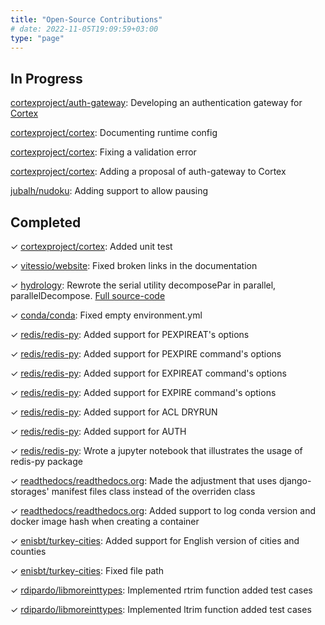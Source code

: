 ```yaml
---
title: "Open-Source Contributions"
# date: 2022-11-05T19:09:59+03:00
type: "page"
---
```


## In Progress

[cortexproject/auth-gateway](https://github.com/cortexproject/auth-gateway): Developing an authentication gateway for [Cortex](https://github.com/cortexproject/cortex)

[cortexproject/cortex](https://github.com/cortexproject/cortex/pull/5267): Documenting runtime config

[cortexproject/cortex](https://github.com/cortexproject/cortex/pull/5250): Fixing a validation error

[cortexproject/cortex](https://github.com/cortexproject/cortex/pull/5209): Adding a proposal of auth-gateway to Cortex

[jubalh/nudoku](https://github.com/jubalh/nudoku/pull/48): Adding support to allow pausing

## Completed

&check; [cortexproject/cortex](https://github.com/cortexproject/cortex/pull/5233): Added unit test

&check; [vitessio/website](https://github.com/vitessio/website/pull/1359): Fixed broken links in the documentation

&check; [hydrology](https://github.com/dogukanteber/hydrology/pull/5): Rewrote the serial utility decomposePar in parallel, parallelDecompose. [Full source-code](https://github.com/dogukanteber/hydrology/tree/main/applications/utilities/parallelProcessing)

&check; [conda/conda](https://github.com/conda/conda/pull/11556): Fixed empty environment.yml

&check; [redis/redis-py](https://github.com/redis/redis-py/pull/2027): Added support for PEXPIREAT's options

&check; [redis/redis-py](https://github.com/redis/redis-py/pull/2026): Added support for PEXPIRE command's options

&check; [redis/redis-py](https://github.com/redis/redis-py/pull/2024): Added support for EXPIREAT command's options

&check; [redis/redis-py](https://github.com/redis/redis-py/pull/2002): Added support for EXPIRE command's options

&check; [redis/redis-py](https://github.com/redis/redis-py/pull/1992): Added support for ACL DRYRUN

&check; [redis/redis-py](https://github.com/redis/redis-py/pull/1929): Added support for AUTH

&check; [redis/redis-py](https://github.com/redis/redis-py/pull/1916): Wrote a jupyter notebook that illustrates the usage of redis-py package

&check; [readthedocs/readthedocs.org](https://github.com/readthedocs/readthedocs.org/pull/8781): Made the adjustment that uses django-storages' manifest files class instead of the overriden class

&check; [readthedocs/readthedocs.org](https://github.com/readthedocs/readthedocs.org/pull/8755): Added support to log conda version and docker image hash when creating a container

&check; [enisbt/turkey-cities](https://github.com/enisbt/turkey-cities/pull/7): Added support for English version of cities and counties

&check; [enisbt/turkey-cities](https://github.com/enisbt/turkey-cities/pull/9): Fixed file path

&check; [rdipardo/libmoreinttypes](https://github.com/rdipardo/libmoreinttypes/pull/5): Implemented rtrim function added test cases

&check; [rdipardo/libmoreinttypes](https://github.com/rdipardo/libmoreinttypes/pull/6): Implemented ltrim function added test cases
